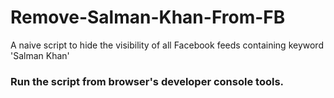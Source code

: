 # Remove-Salman-Khan-From-FB
A naive script to hide the visibility of all Facebook feeds containing keyword 'Salman Khan'

### Run the script from browser's developer console tools.

